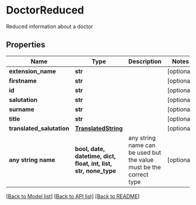 # DoctorReduced

Reduced information about a doctor

## Properties
Name | Type | Description | Notes
------------ | ------------- | ------------- | -------------
**extension_name** | **str** |  | [optional] 
**firstname** | **str** |  | [optional] 
**id** | **str** |  | [optional] 
**salutation** | **str** |  | [optional] 
**surname** | **str** |  | [optional] 
**title** | **str** |  | [optional] 
**translated_salutation** | [**TranslatedString**](TranslatedString.md) |  | [optional] 
**any string name** | **bool, date, datetime, dict, float, int, list, str, none_type** | any string name can be used but the value must be the correct type | [optional]

[[Back to Model list]](../README.md#documentation-for-models) [[Back to API list]](../README.md#documentation-for-api-endpoints) [[Back to README]](../README.md)


